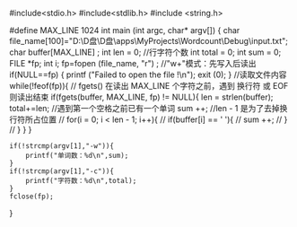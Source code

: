 #include<stdio.h>
#include<stdlib.h>
#include <string.h>

#define MAX_LINE 1024
int main (int argc, char* argv[])
{
    char file_name[100]="D:\\D盘\\D盘\\apps\\MyProjects\\Wordcount\\Debug\\input.txt";
	char buffer[MAX_LINE] ;
	int len = 0; //行字符个数
	int total = 0;
	int sum = 0;
    FILE *fp;
    int i;
    fp=fopen (file_name, "r") ; //"w+"模式：先写入后读出
    if(NULL==fp)
    {
        printf ("Failed to open the file !\n");
        exit (0);
    }
	//读取文件内容
	while(!feof(fp)){
		// fgets() 在读出 MAX_LINE 个字符之前，遇到 换行符 或 EOF 则读出结束
		if(fgets(buffer, MAX_LINE, fp) != NULL){
			len = strlen(buffer);
			total+=len;
			//遇到第一个空格之前已有一个单词
			sum ++;
			//len - 1 是为了去掉换行符所占位置
		//	for(i = 0; i < len - 1; i++){
		//		if(buffer[i] == ' '){
		//			sum ++;
		//		}
		//	}
		}
	}

	if(!strcmp(argv[1],"-w")){
		printf("单词数：%d\n",sum);
	}
	if(!strcmp(argv[1],"-c")){
		printf("字符数：%d\n",total);
	}
    fclose(fp);
}

